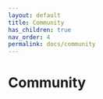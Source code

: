 ```yaml
---
layout: default
title: Community
has_children: true
nav_order: 4
permalink: docs/community
---
```


# Community

